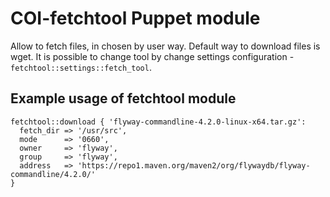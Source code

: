 # COI-fetchtool Puppet module

Allow to fetch files, in chosen by user way. Default way to download files is wget.
It is possible to change tool by change settings configuration - ```fetchtool::settings::fetch_tool```.

## Example usage of fetchtool module

```puppet
fetchtool::download { 'flyway-commandline-4.2.0-linux-x64.tar.gz':
  fetch_dir => '/usr/src',
  mode      => '0660',
  owner     => 'flyway',
  group     => 'flyway',
  address   => 'https://repo1.maven.org/maven2/org/flywaydb/flyway-commandline/4.2.0/'
}
```

